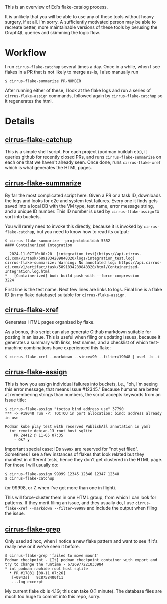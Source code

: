 This is an overview of Ed's flake-catalog process.

It is unlikely that you will be able to use any of these tools without
heavy surgery, if at all. I'm sorry. A sufficiently motivated person
may be able to recreate better, more maintainable versions of these
tools by perusing the GraphQL queries and skimming the logic flow.

Workflow
========

I run `cirrus-flake-catchup` several times a day. Once in a while, when I
see flakes in a PR that is not likely to merge as-is, I also manually run
```
$ cirrus-flake-summarize PR-NUMBER
```
After running either of these, I look at the flake logs and run a
series of `cirrus-flake-assign` commands, followed again by
`cirrus-flake-catchup` so it regenerates the html.

Details
=======

[cirrus-flake-catchup](cirrus-flake-catchup)
--------------------

This is a simple shell script. For each project (podman buildah etc),
it queries github for recently closed PRs, and runs `cirrus-flake-summarize`
on each one that we haven't already seen. Once done, runs `cirrus-flake-xref`
which is what generates the HTML pages.

[cirrus-flake-summarize](cirrus-flake-summarize)
----------------------

By far the most complicated script here. Given a PR or a task ID,
downloads the logs and looks for e2e and system test failures.
Every one it finds gets saved into a local DB with the VM type,
test name, error message string, and a unique ID number. This
ID number is used by `cirrus-flake-assign` to sort into buckets.

You will rarely need to invoke this directly, because it is invoked
by `cirrus-flake-catchup`, but you need to know how to read its output:
```
$ cirrus-flake-summarize --project=buildah 5552
#### Containerized Integration

  2024-11-07T10:00:20  [integration_test](https://api.cirrus-ci.com/v1/task/5891834289848320/logs/integration_test.log)
cirrus-flake-summarize: Warning: No annotated log: https://api.cirrus-ci.com/v1/artifact/task/5891834289848320/html/Containerized-Integration.log.html
*   [Containerized] bud: build push with --force-compression
3224
```
First line is the test name. Next few lines are links to logs. Final line
is a flake ID (in my flake database) suitable for `cirrus-flake-assign`.


[cirrus-flake-xref](cirrus-flake-xref)
-----------------

Generates HTML pages organized by flake.

As a bonus, this script can also generate Github markdown suitable
for posting in an issue. This is useful when filing or updating
issues, because it generates a summary with links, test names,
and a checklist of which test-machine combinations have experienced
this flake:
```
$ cirrus-flake-xref --markdown --since=90 --filter=19048 | xsel -b -i
```

[cirrus-flake-assign](cirrus-flake-assign)
-------------------

This is how you assign individual failures into buckets, i.e.,
"oh, I'm seeing this error message, that means Issue #12345."
Because humans are better at remembering strings than numbers,
the script accepts keywords from an Issue title:
```
$ cirrus-flake-assign "toctou bind address use" 37790
*** -> #19048 run -P: TOCTOU in port allocation: bind: address already in use

Podman kube play test with reserved PublishAll annotation in yaml
  int remote debian-13 root host sqlite
    PR 24412 @ 11-05 07:35
    - Ok? y
```

Important special case: IDs `9999x` are reserved for "not yet filed".
Sometimes I see a few instances of flakes that look related but
they manifest in different tests, hence they don't get clustered
in the HTML page. For those I will usually do:
```
$ cirrus-flake-assign 99999 12345 12346 12347 12348
$ cirrus-flake-catchup
```
(or 99998, or 7, when I've got more than one in flight).

This will force-cluster them in one HTML group, from which I
can look for patterns. If they merit filing an issue, and
they usually do, I use `cirrus-flake-xref --markdown --filter=99999`
and include the output when filing the issue.

[cirrus-flake-grep](cirrus-flake-grep)
-----------------

Only used ad hoc, when I notice a new flake pattern and want
to see if it's really new or if we've seen it before.
```
$ cirrus-flake-grep 'failed to move mount'
Podman checkpoint - [It] podman checkpoint container with export and try to change the runtime - 6726977221033984
* int podman rawhide root host sqlite
  * PR #17831 [08-11 07:26]
   [+0943s]   9c8758400f11
   ...log excerpt
```
My current flake db is 4.1G; this can take O(1 minute). The database
files are much too huge to commit into this repo, sorry.
